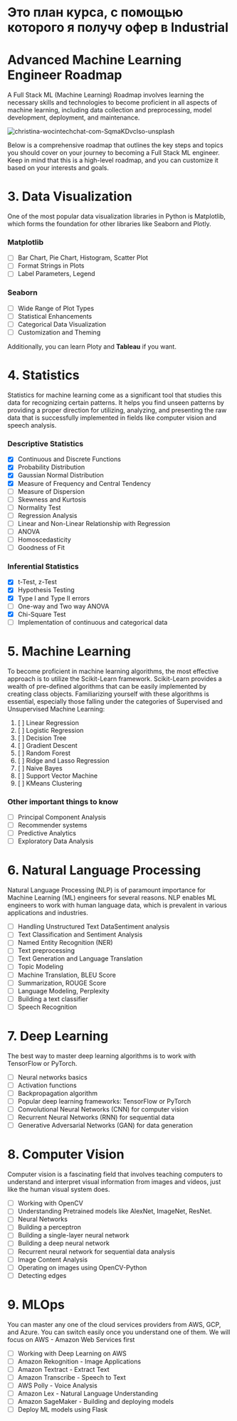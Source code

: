 # Это план курса, с помощью которого я получу офер в Industrial

# Advanced Machine Learning Engineer Roadmap
A Full Stack ML (Machine Learning) Roadmap involves learning the necessary skills and technologies to become proficient in all aspects of machine learning, including data collection and preprocessing, model development, deployment, and maintenance.

![christina-wocintechchat-com-SqmaKDvcIso-unsplash](https://github.com/farukalampro/advanced-machine-learning-engineer-roadmap-2023/assets/92469073/53814cd5-a085-4615-93b6-175876e914d5)

Below is a comprehensive roadmap that outlines the key steps and topics you should cover on your journey to becoming a Full Stack ML engineer. Keep in mind that this is a high-level roadmap, and you can customize it based on your interests and goals.

# 3. Data Visualization
One of the most popular data visualization libraries in Python is Matplotlib, which forms the foundation for other libraries like Seaborn and Plotly.
### Matplotlib
- [ ] Bar Chart, Pie Chart, Histogram, Scatter Plot
- [ ] Format Strings in Plots
- [ ] Label Parameters, Legend

### Seaborn
- [ ] Wide Range of Plot Types
- [ ] Statistical Enhancements
- [ ] Categorical Data Visualization
- [ ] Customization and Theming

Additionally, you can learn Ploty and **Tableau** if you want.

# 4. Statistics
Statistics for machine learning come as a significant tool that studies this data for recognizing certain patterns. It helps you find unseen patterns by providing a proper direction for utilizing, analyzing, and presenting the raw data that is successfully implemented in fields like computer vision and speech analysis.

### Descriptive Statistics
- [x] Continuous and Discrete Functions
- [x] Probability Distribution
- [x] Gaussian Normal Distribution
- [x] Measure of Frequency and Central Tendency
- [ ] Measure of Dispersion
- [ ] Skewness and Kurtosis
- [ ] Normality Test
- [ ] Regression Analysis
- [ ] Linear and Non-Linear Relationship with Regression
- [ ] ANOVA
- [ ] Homoscedasticity
- [ ] Goodness of Fit

### Inferential Statistics
- [x] t-Test, z-Test
- [x] Hypothesis Testing
- [x] Type I and Type II errors
- [ ] One-way and Two way ANOVA
- [x] Chi-Square Test
- [ ] Implementation of continuous and categorical data

# 5. Machine Learning
To become proficient in machine learning algorithms, the most effective approach is to utilize the Scikit-Learn framework. Scikit-Learn provides a wealth of pre-defined algorithms that can be easily implemented by creating class objects. Familiarizing yourself with these algorithms is essential, especially those falling under the categories of Supervised and Unsupervised Machine Learning:

1. [ ] Linear Regression
2. [ ] Logistic Regression
3. [ ] Decision Tree
4. [ ] Gradient Descent
5. [ ] Random Forest
6. [ ] Ridge and Lasso Regression
7. [ ] Naive Bayes
8. [ ] Support Vector Machine
9. [ ] KMeans Clustering

### Other important things to know
- [ ] Principal Component Analysis
- [ ] Recommender systems
- [ ] Predictive Analytics
- [ ] Exploratory Data Analysis

# 6. Natural Language Processing
Natural Language Processing (NLP) is of paramount importance for Machine Learning (ML) engineers for several reasons. NLP enables ML engineers to work with human language data, which is prevalent in various applications and industries.

- [ ] Handling Unstructured Text DataSentiment analysis
- [ ] Text Classification and Sentiment Analysis
- [ ] Named Entity Recognition (NER)
- [ ] Text preprocessing
- [ ] Text Generation and Language Translation
- [ ] Topic Modeling
- [ ] Machine Translation, BLEU Score
- [ ] Summarization, ROUGE Score
- [ ] Language Modeling, Perplexity
- [ ] Building a text classifier
- [ ] Speech Recognition

# 7. Deep Learning
The best way to master deep learning algorithms is to work with TensorFlow or PyTorch.
 - [ ] Neural networks basics
 - [ ] Activation functions
 - [ ] Backpropagation algorithm
 - [ ] Popular deep learning frameworks: TensorFlow or PyTorch
 - [ ] Convolutional Neural Networks (CNN) for computer vision
 - [ ] Recurrent Neural Networks (RNN) for sequential data
 - [ ] Generative Adversarial Networks (GAN) for data generation

# 8. Computer Vision
Computer vision is a fascinating field that involves teaching computers to understand and interpret visual information from images and videos, just like the human visual system does. 

- [ ] Working with OpenCV
- [ ] Understanding Pretrained models like AlexNet, ImageNet, ResNet.
- [ ] Neural Networks
- [ ] Building a perceptron
- [ ] Building a single-layer neural network
- [ ] Building a deep neural network
- [ ] Recurrent neural network for sequential data analysis
- [ ] Image Content Analysis
- [ ] Operating on images using OpenCV-Python
- [ ] Detecting edges

# 9. MLOps
You can master any one of the cloud services providers from AWS, GCP, and Azure. You can switch easily once you understand one of them. We will focus on AWS - Amazon Web Services first

- [ ] Working with Deep Learning on AWS
- [ ] Amazon Rekognition - Image Applications
- [ ] Amazon Textract - Extract Text
- [ ] Amazon Transcribe - Speech to Text
- [ ] AWS Polly - Voice Analysis
- [ ] Amazon Lex - Natural Language Understanding
- [ ] Amazon SageMaker - Building and deploying models
- [ ] Deploy ML models using Flask